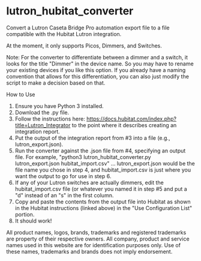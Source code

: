 # lutron_hubitat_converter
Convert a Lutron Caseta Bridge Pro automation export file to a file compatible with the Hubitat Lutron integration.

At the moment, it only supports Picos, Dimmers, and Switches.

Note: For the converter to differentiate between a dimmer and a switch, it looks for the title "Dimmer" in the device name. So you may have to rename your existing devices if you like this option. If you already have a naming convention that allows for this differentiation, you can also just modify the script to make a decision based on that.

How to Use
1. Ensure you have Python 3 installed.
2. Download the .py file.
3. Follow the instructions here: https://docs.hubitat.com/index.php?title=Lutron_Integrator to the point where it describes creating an integration report.
4. Put the output of the integration report from #3 into a file (e.g., lutron_export.json).
5. Run the converter against the .json file from #4, specifying an output file. For example, "python3 lutron_hubitat_converter.py lutron_export.json hubitat_import.csv" ... lutron_export.json would be the file name you chose in step 4, and hubitat_import.csv is just where you want the output to go for use in step 6.
6. If any of your Lutron switches are actually dimmers, edit the hubitat_import.csv file (or whatever you named it in step #5 and put a "d" instead of an "s" in the first column.
7. Copy and paste the contents from the output file into Hubitat as shown in the Hubitat instructions (linked above) in the "Use Configuration List" portion.
8. It should work!

All product names, logos, brands, trademarks and registered trademarks are property of their respective owners. All company, product and service names used in this website are for identification purposes only. Use of these names, trademarks and brands does not imply endorsement.
